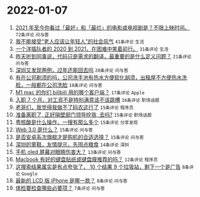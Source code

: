 # 2022-01-07

1. [2021 年至今你看过「最好」和「最烂」的电影或电视剧是？不限上映时间。](https://www.v2ex.com/t/826710) `72条评论` `问与答`
1. [我不能接受“老人应该让年轻人”的社会风气](https://www.v2ex.com/t/826736) `41条评论` `生活`
1. [一个洋插队者的 2020 到 2021，在困难中笑着前行。](https://www.v2ex.com/t/826718) `31条评论` `生活`
1. [昨天听到同事说，代码只是需求的翻译，最重要的是什么定义问题？](https://www.v2ex.com/t/826728) `21条评论` `问与答`
1. [深圳又发现两例，过年还能回去吗](https://www.v2ex.com/t/826739) `20条评论` `问与答`
1. [有在公司剃须的吗，公司洗手池有热水方便软化胡须，出租屋不方便热水洗脸，一般都在公司洗脸](https://www.v2ex.com/t/826720) `18条评论` `问与答`
1. [M1 mac 的你们 bilibili 用的哪个客户端？](https://www.v2ex.com/t/826722) `17条评论` `Apple`
1. [入职 7 个月，对工资不是特别满意该不该跳槽](https://www.v2ex.com/t/826709) `16条评论` `职场话题`
1. [老哥们，我觉得我做不了码农这行了](https://www.v2ex.com/t/826743) `15条评论` `程序员`
1. [准备离职了, 正好隔壁部门领导挖我, 去吗?](https://www.v2ex.com/t/826725) `15条评论` `职场话题`
1. [粤核酸是什么操作，一搜有那么多个](https://www.v2ex.com/t/826717) `15条评论` `分享发现`
1. [Web 3.0 是什么？](https://www.v2ex.com/t/826714) `15条评论` `问与答`
1. [是否安卓系次旗舰才是购机的合适选择？](https://www.v2ex.com/t/826712) `15条评论` `问与答`
1. [深圳的童鞋，友情提示，先囤点粮食](https://www.v2ex.com/t/826724) `14条评论` `深圳`
1. [手机 oled 屏幕对眼睛伤害大？](https://www.v2ex.com/t/826730) `13条评论` `问与答`
1. [Macbook 有好的键盘贴纸或键盘膜推荐的吗？](https://www.v2ex.com/t/826738) `12条评论` `程序员`
1. [这搜索结果属实是有点夸张了， 10 个结果 9 个垃圾站，剩下一个是广告](https://www.v2ex.com/t/826729) `8条评论` `Google`
1. [最新的 LCD 版 iPhone 是哪一款？](https://www.v2ex.com/t/826713) `8条评论` `问与答`
1. [体检要检查哪些必要项？](https://www.v2ex.com/t/826741) `7条评论` `问与答`
